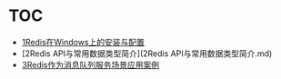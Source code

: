 # TOC

* [1Redis在Windows上的安装与配置](1Redis在Windows上的安装与配置.md)
* [2Redis API与常用数据类型简介](2Redis API与常用数据类型简介.md)
* [3Redis作为消息队列服务场景应用案例](3Redis作为消息队列服务场景应用案例.md)
